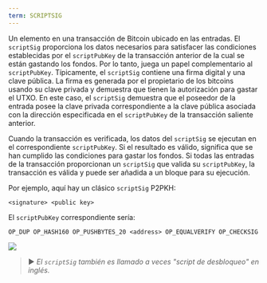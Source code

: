```yaml
---
term: SCRIPTSIG
---
```


Un elemento en una transacción de Bitcoin ubicado en las entradas. El `scriptSig` proporciona los datos necesarios para satisfacer las condiciones establecidas por el `scriptPubKey` de la transacción anterior de la cual se están gastando los fondos. Por lo tanto, juega un papel complementario al `scriptPubKey`. Típicamente, el `scriptSig` contiene una firma digital y una clave pública. La firma es generada por el propietario de los bitcoins usando su clave privada y demuestra que tienen la autorización para gastar el UTXO. En este caso, el `scriptSig` demuestra que el poseedor de la entrada posee la clave privada correspondiente a la clave pública asociada con la dirección especificada en el `scriptPubKey` de la transacción saliente anterior.

Cuando la transacción es verificada, los datos del `scriptSig` se ejecutan en el correspondiente `scriptPubKey`. Si el resultado es válido, significa que se han cumplido las condiciones para gastar los fondos. Si todas las entradas de la transacción proporcionan un `scriptSig` que valida su `scriptPubKey`, la transacción es válida y puede ser añadida a un bloque para su ejecución.

Por ejemplo, aquí hay un clásico `scriptSig` P2PKH:

```text
<signature> <public key>
```

El `scriptPubKey` correspondiente sería:

```text
OP_DUP OP_HASH160 OP_PUSHBYTES_20 <address> OP_EQUALVERIFY OP_CHECKSIG
```

![](../../dictionnaire/assets/35.png)

> ► *El `scriptSig` también es llamado a veces "script de desbloqueo" en inglés.*